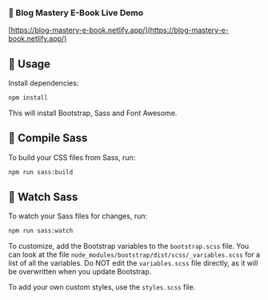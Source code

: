 ### 🔗 Blog Mastery E-Book Live Demo

[https://blog-mastery-e-book.netlify.app/](https://blog-mastery-e-book.netlify.app/)

## 📌 Usage

Install dependencies:

```bash
npm install
```

This will install Bootstrap, Sass and Font Awesome.

## 📌 Compile Sass

To build your CSS files from Sass, run:

```bash
npm run sass:build
```

## 📌 Watch Sass

To watch your Sass files for changes, run:

```bash
npm run sass:watch
```

To customize, add the Bootstrap variables to the `bootstrap.scss` file. You can look at the file `node_modules/bootstrap/dist/scss/_variables.scss` for a list of all the variables. Do NOT edit the `variables.scss` file directly, as it will be overwritten when you update Bootstrap.

To add your own custom styles, use the `styles.scss` file.
